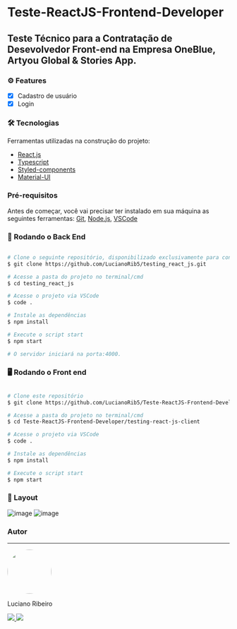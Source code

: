 # Teste-ReactJS-Frontend-Developer

## Teste Técnico para a Contratação de Desevolvedor Front-end na Empresa OneBlue, Artyou Global & Stories App.

### ⚙️ Features

- [x] Cadastro de usuário
- [x] Login

### 🛠 Tecnologias

Ferramentas utilizadas na construção do projeto:

- [React.js](https://pt-br.reactjs.org/)
- [Typescript](https://www.typescriptlang.org/)
- [Styled-components](https://styled-components.com/)
- [Material-UI](https://v4.mui.com/pt/)

### Pré-requisitos

Antes de começar, você vai precisar ter instalado em sua máquina as seguintes ferramentas:
[Git](https://git-scm.com), [Node.js](https://nodejs.org/en/), [VSCode](https://code.visualstudio.com/)

### 🎲 Rodando o Back End

```bash

# Clone o seguinte repositório, disponibilizado exclusivamente para construção deste projeto Front-End
$ git clone https://github.com/LucianoRib5/testing_react_js.git

# Acesse a pasta do projeto no terminal/cmd
$ cd testing_react_js

# Acesse o projeto via VSCode
$ code .

# Instale as dependências
$ npm install

# Execute o script start
$ npm start

# O servidor iniciará na porta:4000.
```

### 🖥️ Rodando o Front end

```bash

# Clone este repositório
$ git clone https://github.com/LucianoRib5/Teste-ReactJS-Frontend-Developer.git

# Acesse a pasta do projeto no terminal/cmd
$ cd Teste-ReactJS-Frontend-Developer/testing-react-js-client

# Acesse o projeto via VSCode
$ code .

# Instale as dependências
$ npm install

# Execute o script start
$ npm start
```

### 📱 Layout 
![image](https://user-images.githubusercontent.com/89327618/169714455-11dd15f8-1357-4f75-9dcf-0f87cc9b274b.png)
![image](https://user-images.githubusercontent.com/89327618/169714471-36ba6a90-de0a-46f7-a35d-8a372f0caaf8.png)


### Autor
---
<div>
  <img style="border-radius: 50%;" src="https://avatars.githubusercontent.com/u/89327618?v=4" width="100px;" alt=""/></br>
  <p>Luciano Ribeiro</b></p>
</div>

<div> 
  <a href="https://www.linkedin.com/in/lucianorib5/">
    <img src="https://img.shields.io/badge/LinkedIn-0077B5?style=for-the-badge&logo=linkedin&logoColor=white"/> 
  </a>  
  <a href="https://api.whatsapp.com/send?phone=5517996052042">
  <img src="https://img.shields.io/badge/WhatsApp-25D366?style=for-the-badge&logo=whatsapp&logoColor=white"/>
  </a>
</div>
